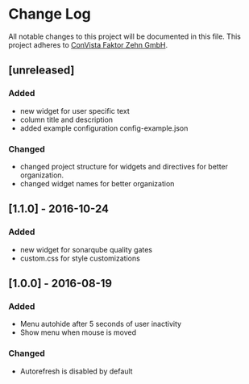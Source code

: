# Change Log
All notable changes to this project will be documented in this file.
This project adheres to [ConVista Faktor Zehn GmbH](http://www.faktorzehn.at/).

## [unreleased]
### Added
- new widget for user specific text
- column title and description
- added example configuration config-example.json
### Changed
- changed project structure for widgets and directives for better 
organization.
- changed widget names for better organization

## [1.1.0] - 2016-10-24
### Added
- new widget for sonarqube quality gates
- custom.css for style customizations

## [1.0.0] - 2016-08-19
### Added
- Menu autohide after 5 seconds of user inactivity
- Show menu when mouse is moved
### Changed
- Autorefresh is disabled by default
